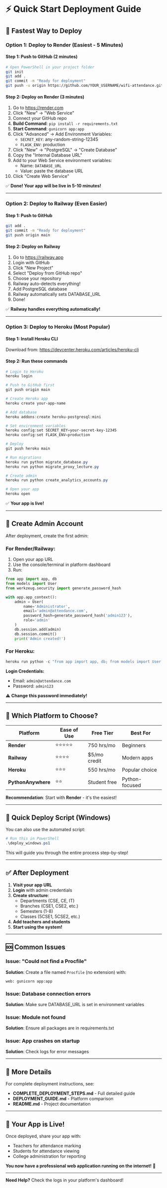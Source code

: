 # ⚡ Quick Start Deployment Guide

## 🎯 Fastest Way to Deploy

### Option 1: Deploy to Render (Easiest - 5 Minutes)

#### Step 1: Push to GitHub (2 minutes)
```bash
# Open PowerShell in your project folder
git init
git add .
git commit -m "Ready for deployment"
git push -u origin https://github.com/YOUR_USERNAME/wifi-attendance.git
```

#### Step 2: Deploy on Render (3 minutes)
1. Go to https://render.com
2. Click "New" → "Web Service"
3. Connect your GitHub repo
4. **Build Command**: `pip install -r requirements.txt`
5. **Start Command**: `gunicorn app:app`
6. Click "Advanced" → Add Environment Variables:
   - `SECRET_KEY`: any-random-string-12345
   - `FLASK_ENV`: production
7. Click "New" → "PostgreSQL" → "Create Database"
8. Copy the "Internal Database URL"
9. Add to your Web Service environment variables:
   - Name: `DATABASE_URL`
   - Value: paste the database URL
10. Click "Create Web Service"

✅ **Done! Your app will be live in 5-10 minutes!**

---

### Option 2: Deploy to Railway (Even Easier)

#### Step 1: Push to GitHub
```bash
git add .
git commit -m "Ready for deployment"
git push origin main
```

#### Step 2: Deploy on Railway
1. Go to https://railway.app
2. Login with GitHub
3. Click "New Project"
4. Select "Deploy from GitHub repo"
5. Choose your repository
6. Railway auto-detects everything!
7. Add PostgreSQL database
8. Railway automatically sets DATABASE_URL
9. Done!

✅ **Railway handles everything automatically!**

---

### Option 3: Deploy to Heroku (Most Popular)

#### Step 1: Install Heroku CLI
Download from: https://devcenter.heroku.com/articles/heroku-cli

#### Step 2: Run these commands
```powershell
# Login to Heroku
heroku login

# Push to GitHub first
git push origin main

# Create Heroku app
heroku create your-app-name

# Add database
heroku addons:create heroku-postgresql:mini

# Set environment variables
heroku config:set SECRET_KEY=your-secret-key-12345
heroku config:set FLASK_ENV=production

# Deploy
git push heroku main

# Run migrations
heroku run python migrate_database.py
heroku run python migrate_proxy_lecture.py

# Create admin
heroku run python create_analytics_accounts.py

# Open your app
heroku open
```

✅ **Your app is live!**

---

## 📱 Create Admin Account

After deployment, create the first admin:

### For Render/Railway:
1. Open your app URL
2. Use the console/terminal in platform dashboard
3. Run:
```python
from app import app, db
from models import User
from werkzeug.security import generate_password_hash

with app.app_context():
    admin = User(
        name='Administrator',
        email='admin@attendance.com',
        password_hash=generate_password_hash('admin123'),
        role='admin'
    )
    db.session.add(admin)
    db.session.commit()
    print('Admin created!')
```

### For Heroku:
```powershell
heroku run python -c "from app import app, db; from models import User; from werkzeug.security import generate_password_hash; app.app_context().push(); admin = User(name='Admin', email='admin@attendance.com', password_hash=generate_password_hash('admin123'), role='admin'); db.session.add(admin); db.session.commit(); print('✅ Admin created!')"
```

**Login Credentials:**
- Email: `admin@attendance.com`
- Password: `admin123`

⚠️ **Change this password immediately!**

---

## 🎯 Which Platform to Choose?

| Platform | Ease of Use | Free Tier | Best For |
|----------|-------------|-----------|----------|
| **Render** | ⭐⭐⭐⭐⭐ | 750 hrs/mo | Beginners |
| **Railway** | ⭐⭐⭐⭐ | $5/mo credit | Modern apps |
| **Heroku** | ⭐⭐⭐ | 550 hrs/mo | Popular choice |
| **PythonAnywhere** | ⭐⭐ | Student free | Python-focused |

**Recommendation**: Start with **Render** - it's the easiest!

---

## 🚀 Quick Deploy Script (Windows)

You can also use the automated script:

```powershell
# Run this in PowerShell
.\deploy_windows.ps1
```

This will guide you through the entire process step-by-step!

---

## ✅ After Deployment

1. **Visit your app URL**
2. **Login** with admin credentials
3. **Create structure**:
   - Departments (CSE, CE, IT)
   - Branches (CSE1, CSE2, etc.)
   - Semesters (1-8)
   - Classes (5CSE1, 5CSE2, etc.)
4. **Add teachers and students**
5. **Start using the system!**

---

## 🆘 Common Issues

### Issue: "Could not find a Procfile"
**Solution**: Create a file named `Procfile` (no extension) with:
```
web: gunicorn app:app
```

### Issue: Database connection errors
**Solution**: Make sure DATABASE_URL is set in environment variables

### Issue: Module not found
**Solution**: Ensure all packages are in requirements.txt

### Issue: App crashes on startup
**Solution**: Check logs for error messages

---

## 📖 More Details

For complete deployment instructions, see:
- **COMPLETE_DEPLOYMENT_STEPS.md** - Full detailed guide
- **DEPLOYMENT_GUIDE.md** - Platform comparison
- **README.md** - Project documentation

---

## 🎉 Your App is Live!

Once deployed, share your app with:
- Teachers for attendance marking
- Students for attendance viewing
- College administration for reporting

**You now have a professional web application running on the internet!** 🚀

---

**Need Help?** Check the logs in your platform's dashboard!


